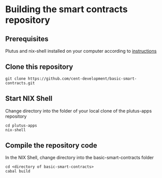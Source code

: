 # Building the smart contracts repository

## Prerequisites
Plutus and nix-shell installed on your computer according to [instructions](installing-plutus.md) 

## Clone this repository
```
git clone https://github.com/cent-development/basic-smart-contracts.git
```

## Start NIX Shell
Change directory into the folder of your local clone of the plutus-apps repository
```
cd plutus-apps
nix-shell
```
## Compile the repository code
In the NIX Shell, change directory into the basic-smart-contracts folder
```
cd <directory of basic-smart-contracts>
cabal build
```
